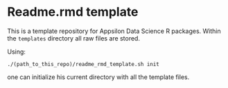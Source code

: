 Readme.rmd template
===================

This is a template repository for Appsilon Data Science R packages. Within the `templates` directory all raw files are stored.

Using:
```
./(path_to_this_repo)/readme_rmd_template.sh init
```
one can initialize his current directory with all the template files.
